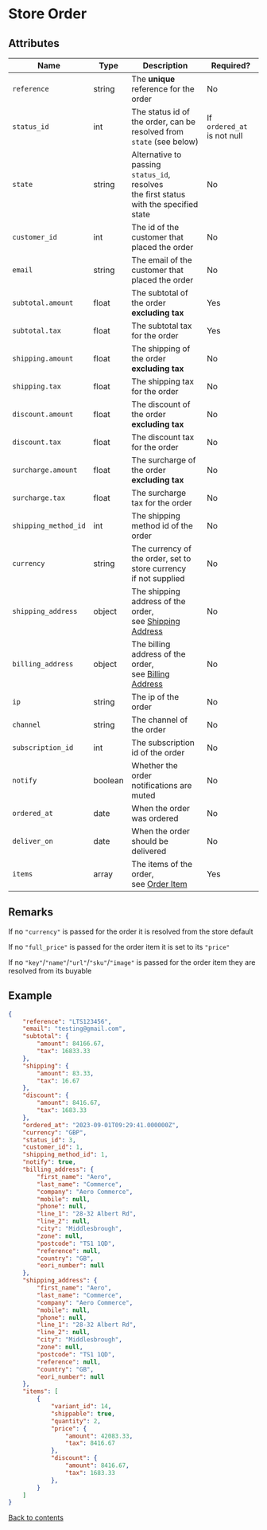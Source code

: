 # Store Order

## Attributes

| Name                 | Type      | Description                                                                                 | Required?                   |
|----------------------|-----------|---------------------------------------------------------------------------------------------|-----------------------------|
| `reference`          | string    | The **unique** reference for the order                                                      | No                          |
| `status_id`          | int       | The status id of the order,  can be resolved from <br/>`state` (see below)                  | If `ordered_at` is not null |
| `state`              | string    | Alternative to passing `status_id`, resolves <br/>the first status with the specified state | No                          |
| `customer_id`        | int       | The id of the customer that placed the order                                                | No                          |
| `email`              | string    | The email of the customer that placed the order                                             | No                          |
| `subtotal.amount`    | float     | The subtotal of the order **excluding tax**                                                 | Yes                         |
| `subtotal.tax`       | float     | The subtotal tax for the order                                                              | Yes                         |
| `shipping.amount`    | float     | The shipping of the order **excluding tax**                                                 | No                          |
| `shipping.tax`       | float     | The shipping tax for the order                                                              | No                          |
| `discount.amount`    | float     | The discount of the order **excluding tax**                                                 | No                          |
| `discount.tax`       | float     | The discount tax for the order                                                              | No                          |
| `surcharge.amount`   | float     | The surcharge of the order **excluding tax**                                                | No                          |
| `surcharge.tax`      | float     | The surcharge tax for the order                                                             | No                          |
| `shipping_method_id` | int       | The shipping method id of the order                                                         | No                          |
| `currency`           | string    | The currency of the order, set to store currency<br/>if not supplied                        | No                          |
| `shipping_address`   | object    | The shipping address of the order,<br/>see [Shipping Address](../ShippingAddress/STORE.md)  | No                          |
| `billing_address `   | object    | The billing address of the order,<br/>see [Billing Address](../BillingAddress/STORE.md)     | No                          |
| `ip`                 | string    | The ip of the order                                                                         | No                          |
| `channel`            | string    | The channel of the order                                                                    | No                          |
| `subscription_id`    | int       | The subscription id of the order                                                            | No                          |
| `notify`             | boolean   | Whether the order notifications are muted                                                   | No                          |
| `ordered_at`         | date      | When the order was ordered                                                                  | No                          |
| `deliver_on`         | date      | When the order should be delivered                                                          | No                          |
| `items`              | array     | The items of the order,<br/>see [Order Item](../OrderItem/STORE.md)                         | Yes                         |

## Remarks

If no `"currency"` is passed for the order it is resolved from the store default

If no `"full_price"` is passed for the order item it is set to its `"price"`

If no `"key"`/`"name"`/`"url"`/`"sku"`/`"image"` is passed for the order item they are resolved from its buyable

## Example

```json lines
{
    "reference": "LTS123456",
    "email": "testing@gmail.com",
    "subtotal": {
        "amount": 84166.67,
        "tax": 16833.33
    },
    "shipping": {
        "amount": 83.33,
        "tax": 16.67
    },
    "discount": {
        "amount": 8416.67,
        "tax": 1683.33
    },
    "ordered_at": "2023-09-01T09:29:41.000000Z",
    "currency": "GBP", 
    "status_id": 3, 
    "customer_id": 1, 
    "shipping_method_id": 1, 
    "notify": true, 
    "billing_address": { 
        "first_name": "Aero",
        "last_name": "Commerce",
        "company": "Aero Commerce", 
        "mobile": null, 
        "phone": null, 
        "line_1": "28-32 Albert Rd",
        "line_2": null, 
        "city": "Middlesbrough",
        "zone": null, 
        "postcode": "TS1 1QD",
        "reference": null, 
        "country": "GB", 
        "eori_number": null 
    },
    "shipping_address": {
        "first_name": "Aero",
        "last_name": "Commerce",
        "company": "Aero Commerce", 
        "mobile": null, 
        "phone": null, 
        "line_1": "28-32 Albert Rd",
        "line_2": null, 
        "city": "Middlesbrough",
        "zone": null, 
        "postcode": "TS1 1QD",
        "reference": null, 
        "country": "GB", 
        "eori_number": null 
    },
    "items": [
        {
            "variant_id": 14,
            "shippable": true,
            "quantity": 2,
            "price": {
                "amount": 42083.33,
                "tax": 8416.67
            },
            "discount": {
                "amount": 8416.67,
                "tax": 1683.33
            },
        }
    ]
}
```

[Back to contents](../../README.md#table-of-contents)
